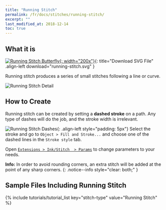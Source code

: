 ```yaml
---
title: "Running Stitch"
permalink: /fr/docs/stitches/running-stitch/
excerpt: ""
last_modified_at: 2018-12-14
toc: true
---
```

## What it is

[![Running Stitch Butterfly](/assets/images/docs/running-stitch.jpg){: width="200x"}](/assets/images/docs/running-stitch.svg){: title="Download SVG File" .align-left download="running-stitch.svg" }

Running stitch produces a series of small stitches following a line or curve.

![Running Stitch Detail](/assets/images/docs/running-stitch-detail.jpg)

## How to Create
Running stitch can be created by setting a **dashed stroke** on a path. Any type of dashes will do the job, and the stroke width is irrelevant.

![Running Stitch Dashes](/assets/images/docs/running-stitch-dashes.jpg){: .align-left style="padding: 5px"}
Select the stroke and go to `Object > Fill and Stroke...` and choose one of the dashed lines in the `Stroke style` tab.

Open [`Extensions > Ink/Stitch  > Params`](/docs/params/#stroke-params) to change parameters to your needs.

**Info:** In order to avoid rounding corners, an extra stitch will be added at the point of any sharp corners.
{: .notice--info style="clear: both;" }

## Sample Files Including Running Stitch
{% include tutorials/tutorial_list key="stitch-type" value="Running Stitch" %}

